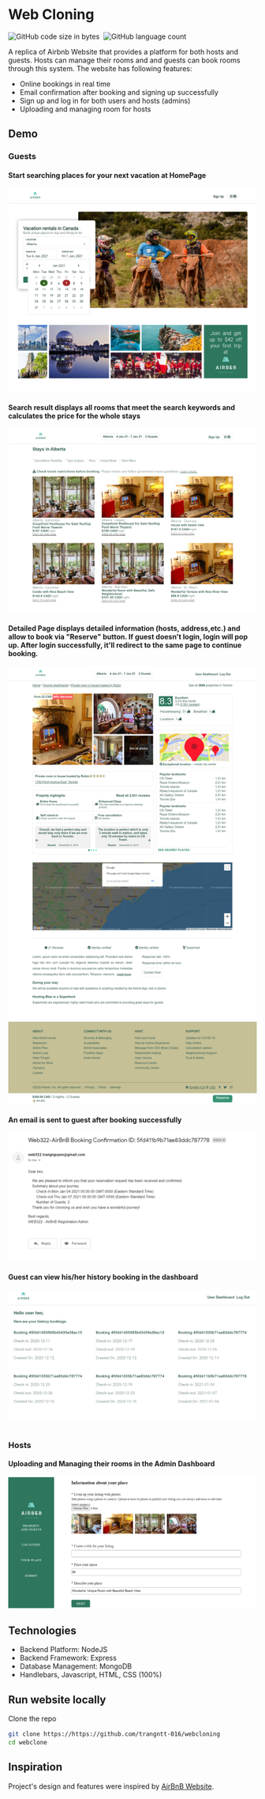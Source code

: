 # Web Cloning
![GitHub code size in bytes](https://img.shields.io/github/languages/code-size/trangntt-016/webcloning?color=--color-scale-green-6&style=flat-square)&nbsp;
![GitHub language count](https://img.shields.io/github/languages/count/trangntt-016/webcloning?color=orange&style=flat-square)

A replica of Airbnb Website that provides a platform for both hosts and guests. Hosts can manage their rooms and and guests can book rooms through this system. The website has following features:
<ul>
  <li>Online bookings in real time</li>
  <li>Email confirmation after booking and signing up successfully</li>
  <li>Sign up and log in for both users and hosts (admins)</li>
  <li>Uploading and managing room for hosts</li>
</ul>

## Demo
### Guests
#### Start searching places for your next vacation at HomePage
![Example screenshot](./Screenshots/HomePage.png)
#### Search result displays all rooms that meet the search keywords and calculates the price for the whole stays
![Example screenshot](./Screenshots/SearchResult.png)
#### Detailed Page displays detailed information (hosts, address,etc.) and allow to book via "Reserve" button. If guest doesn't login, login will pop up. After login successfully, it'll redirect to the same page to continue booking.
![Example screenshot](./Screenshots/DetailedPlace.png)
#### An email is sent to guest after booking successfully
![Example screenshot](./Screenshots/ConfirmationEmail.png)
#### Guest can view his/her history booking in the dashboard
![Example screenshot](./Screenshots/UserDashboard.png)
&nbsp;
### Hosts
#### Uploading and Managing their rooms in the Admin Dashboard
![Example screenshot](./Screenshots/AdminUploading.png)

## Technologies
<ul>
  <li>Backend Platform: NodeJS</li>
  <li>Backend Framework: Express</li>
  <li>Database Management: MongoDB</li>
  <li>Handlebars, Javascript, HTML, CSS (100%)</li>
</ul>


## Run website locally

Clone the repo
   ```sh
   git clone https://https://github.com/trangntt-016/webcloning
   cd webclone
   ```
## Inspiration
Project's design and features were inspired by [AirBnB Website](https://www.airbnb.ca/).
<!-- MARKDOWN LINKS & IMAGES -->
<!-- https://www.markdownguide.org/basic-syntax/#reference-style-links -->

